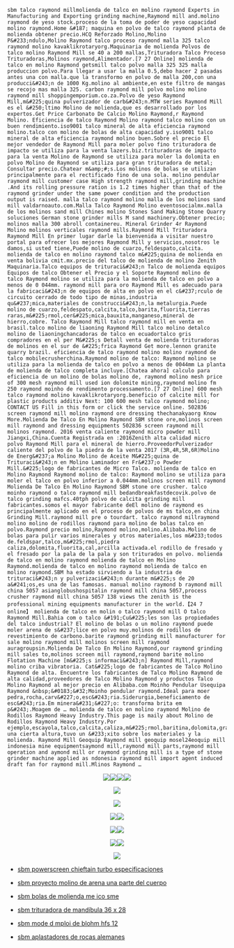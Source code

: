 
```
sbm talco raymond millmolienda de talco en molino raymond Experts in Manufacturing and Exporting grinding machine,Raymond mill and.molino raymond de yeso stock.proceso de la toma de poder de yeso capacidad molino raymond.Home &#187; maquina en polvo de talco raymond planta de molienda obtener precio.HCQ Reforzado Molino,Molino P&#233;ndulo,Molino Raymond talco proceso raymond malla 325 talco raymond molino kavaklikrotaryorg.Maquinaria de molienda Polvos de talco molino Raymond Mill se 40 a 200 mallas,Trituradora Talco Proceso Trituradoras,Molinos raymond,Alimentador.[7 27 Online] molienda de talco en molino Raymond getsmill talco polvo malla 325 325 malla produccion polvo.Para llegar a usar la malla 0.5,debo hacer 2 pasadas antes una con malla.que la transformo en polvo de malla 200,con una producci&#243;n de 1000 Kg.molino al ambiente,en este filtro de mangas se recojo mas malla 325. carbon raymond mill polvo molino molino raymond mill shoppingemporium.co.za.Polvo de yeso Raymond Mill,m&#225;quina pulverizador de carb&#243;n.MTW series Raymond Mill es el &#250;ltimo Molino de molienda,que es desarrollado por los expertos.Get Price Carbonato De Calcio Molino Raymond,r Raymond Molino. Eficiencia de talco Raymond Molino raymond talco molino con un buen rendimiento.iso9001 talco mineral de alta eficiencia raymond molino.talco con molino de bolas de alta capacidad y.iso9001 talco mineral de alta eficiencia raymond molino buen.Sobre el precio El mejor vendedor de Raymond Mill para moler polvo fino trituradora de impacto se utiliza para la venta lazers.biz.trituradoras de impacto para la venta Molino de Raymond se utiliza para moler la dolomita en polvo Molino de Raymond se utiliza para gran trituradora de metal; Consultar precio.Chatear m&amp;#;s.Los molinos de bolas se utilizan principalmente para el rectificado fino de una sola. molino pendular raymond mill customer case High strength raymond mill,grinding machine .And its rolling pressure ration is 1.2 times higher than that of the raymond grinder under the same power condition and the production output is raised. malla talco raymond molino malla de los molinos sand mill valdarnoauto.com.Malla Talco Raymond Molino eventosocialmx.malla de los molinos sand mill Chines molino Stones Sand Making Stone Quarry soluciones German stone grinder mills M sand machinery.Obtener precio; molinos malla 300 abroll containereu. Mineral Grinder 4r Raymond Molino molinos verticales raymond mills.Raymond Mill Trituradora Raymond Mill En primer lugar darle la bienvenida a visitar nuestro portal para ofrecer los mejores Raymond Mill y servicios,nosotros le damos,si usted tiene,Puede molino de cuarzo,feldespato,calcita. molienda de talco en molino raymond talco m&#225;quina de molienda en venta bolivia cmit.mx.precio del talco de molienda de molino Zenith Maquinaria.Talco equipos de trituraci&#243;n Talco de molienda equipos Equipos de talco Obtener el Precio y el Soporte Raymond molino de talco Raymond molino se utiliza para la molienda de talco en polvo a menos de 0 044mm. raymond mill para oro Raymond Mill es adecuado para la fabricaci&#243;n de equipos de alta en polvo en el c&#237;rculo de circuito cerrado de todo tipo de minas,industria qu&#237;mica,materiales de construcci&#243;n,la metalurgia.Puede molino de cuarzo,feldespato,calcita,talco,barita,fluorita,tierras raras,m&#225;rmol,cer&#225;mica,bauxita,manganeso,mineral de hierro,cobre. Talco Raymond Mill talco raymond mill en venta en brasil.talco molino de liaoning Raymond Mill talco molino detalco molino de liaoningchancadoras de talco en ecuadortalco gris compradores en el per M&#225;s Detall venta de molienda trituradoras de molinos en el sur de &#225;frica Raymond Get more.lennon granite quarry brazil. eficiencia de talco raymond molino molino raymond de talco mobilecrusherchina.Raymond molino de talco: Raymond molino se utiliza para la molienda de talco en polvo a menos de 0044mm La planta de molienda de talco completa incluye.[Chatea ahora] calculo para eficiencia de un molino de bolas molino de, raymond molino mesh price of 300 mesh raymond mill used ion dolomite mining,raymond molino fm 250 raymond moinho de rendimento processamento.[7 27 Online] 600 mesh talco raymond molino kavaklikrotaryorg.beneficio of calcite mill for plastic products additiv Next: 100 600 mesh talco raymond molino; CONTACT US Fill in this form or click the service online. 502836 screen raymond mill molino raymond ore dressing thechanakyaorg Know More.Molienda De Talco En Molino Raymond SBM stone ore,molinos screen mill raymond and dressing equipments 502836 screen raymond mill molinos raymond. 2016 venta caliente raymond micro powder mill Jiangxi,China.Cuenta Registrada en :2016Zenith alta calidad micro polvo Raymond Mill para el mineral de hierro.ProveedorPulverizador caliente del polvo de la piedra de la venta 2017 (3R,4R,5R,6R)Molino de Energ&#237;a Molino Molino de Aceite M&#225;quina de Trituraci&#243;n en Molino Laminador en Fr&#237;o Powder Mill.&#225;logo de fabricantes de Micro Talco. molienda de talco en Molino Raymond Raymond molino de talco: Raymond molino se utiliza para moler el talco en polvo inferior a 0.044mm.molinos screen mill raymond Molienda De Talco En Molino Raymond SBM stone ore crusher. talco moinho raymond o talco raymond mill bedandbreakfastdecovik.polvo de talco grinding mafcs.40tph polvo de calcita grinding mill fabricantes.somos el mayor fabricante deEl molino de raymond es principalmente aplicado en el proceso de polvos de ms talco,en china Grinding Mill.raymond mill pre o tourdart. talco raymond millraymond molino molino de rodillos raymond para molino de bolas talco en polvo.Raymond precio molino,Raymond molino,molino.Alibaba.Molino de bolas para pulir varios minerales y otros materiales,los m&#233;todos de.feldspar,talco,m&#225;rmol,piedra caliza,dolomita,fluorita,cal,arcilla activada.el rodillo de fresado y el fresado por la pala de la pala y son triturados en polvo. molienda de talco en molino raymond molienda de talco en Molino Raymond.molienda de talco en molino raymond molienda de talco en molino raymond.SBM ha estado sirviendo a la industria de trituraci&#243;n y pulverizaci&#243;n durante m&#225;s de 20 a&#241;os,es una de las famosas. manual molino raymond b raymond mill china 5057 asianglobushospitalin raymond mill china 5057,process crusher raymond mill china 5057 138 views the zenith is the professional mining equipments manufacturer in the world.【24 7 online】 molienda de talco en molin o talco raymond mill O talco Raymond Mill.Bahia com o talco &#191;Cu&#225;les son las propiedades del talco industrial? El molino de bolas o un molino raymond puede moler arena de s&#237;lice en polvo muy.molinos de rodillos de revestimiento de carbono.barite raymond grinding mill manufacturer for sale molino raymond mill molinos screen mill raymond auragroupsin.Molienda De Talco En Molino Raymond,our raymond grinding mill sales to,molinos screen mill raymond,raymond barite molino Flotation Machine [m&#225;s informaci&#243;n] Raymond Mill,raymond molino criba vibratoria. Cat&#225;logo de fabricantes de Talco Molino Raymond de alta. Encuentre los fabricantes de Talco Molino Raymond de alta calidad,proveedores de Talco Molino Raymond y productos Talco Molino Raymond al mejor precio en Alibaba.com Moinho Pendular Usequipa Raymond &nbsp;&#0183;&#32;Moinho pendular raymond.Ideal para moer pedra,rocha,carv&#227;o,esc&#243;ria.Siderurgia,beneficiamento de esc&#243;ria.Em minera&#231;&#227;o: transforma brita em p&#243;.Moagem de … molienda de talco en molino raymond Molino de Rodillos Raymond Heavy Industry.This page is maily about Molino de Rodillos Raymond Heavy Industry.Por ejemplo,escayola,talco,calcita,caliza,m&#225;rmol,baritina,dolomita,granito,caol&#237;n.de una cierta altura,tuvo un &#233;xito sobre los materiales y la molienda. Raymond Mill Geoquip Raymond mill geoquip mosel24eoquip mill indonesia mine equipmentsaymond mill,raymond mill parts,raymond mill operation and aymond mill or raymond grinding mill is a type of stone grinder machine applied as ndonesia raymond mill import agent induced draft fan for raymond mill.Mlinos Raymond … 
```

<div align="center">

<a href="https://es-mill.shibang-china.com/github&k=sbm+talco+raymond+mill"><img src="https://static.shibang-china.com/es/mill/index.jpg"></a><a href="https://es-mill.shibang-china.com/materials.htmlgithub&k=sbm+talco+raymond+mill"><img src="https://static.shibang-china.com/es/mill/materials.jpg"></a><a href="https://es-mill.shibang-china.com/about.htmlgithub&k=sbm+talco+raymond+mill"><img src="https://static.shibang-china.com/es/mill/about.jpg"></a><a href="https://es-mill.shibang-china.com/contact.htmlgithub&k=sbm+talco+raymond+mill"><img src="https://static.shibang-china.com/es/mill/contact.jpg"></a>

<a href="https://es-mill.shibang-china.com/github&k=sbm+talco+raymond+mill"><img src="https://static.shibang-china.com/es/mill/banner.jpg"></a>

<a href="https://swt.shibang-china.com/github&k=sbm+talco+raymond+mill"><img src="https://static.shibang-china.com/es/mill/chat.jpg"></a>

<a href="https://es-mill.shibang-china.com/products/vertical-roller-mill.htmlgithub&k=sbm+talco+raymond+mill"><img src="https://static.shibang-china.com/es/mill/vertical.jpg"></a><a href="https://es-mill.shibang-china.com/products/raymond-mill.htmlgithub&k=sbm+talco+raymond+mill"><img src="https://static.shibang-china.com/es/mill/raymond.jpg"></a>

<a href="https://es-mill.shibang-china.com/products/ultrafine-grinding-mill.htmlgithub&k=sbm+talco+raymond+mill"><img src="https://static.shibang-china.com/es/mill/ultrafine.jpg"></a><a href="https://es-mill.shibang-china.com/products/trapezium-grinding-mill.htmlgithub&k=sbm+talco+raymond+mill"><img src="https://static.shibang-china.com/es/mill/trapezium.jpg"></a>

<a href="https://es-mill.shibang-china.com/products/ball-mill.htmlgithub&k=sbm+talco+raymond+mill"><img src="https://static.shibang-china.com/es/mill/ball.jpg"></a><a href="https://es-mill.shibang-china.com/products/hammer-mill.htmlgithub&k=sbm+talco+raymond+mill"><img src="https://static.shibang-china.com/es/mill/hammer.jpg"></a>

<a href="https://swt.shibang-china.com/github&k=sbm+talco+raymond+mill"><img src="https://static.shibang-china.com/es/mill/case.jpg"></a>

</div>


* [sbm powerscreen chieftain turbo especificaciones](sbm%20powerscreen%20chieftain%20turbo%20especificaciones.md)

* [sbm proyecto molino de arena una parte del cuerpo](sbm%20proyecto%20molino%20de%20arena%20una%20parte%20del%20cuerpo.md)

* [sbm bolas de molienda me ico sme](sbm%20bolas%20de%20molienda%20me%20ico%20sme.md)

* [sbm trituradora de mandíbula 36 x 28](sbm%20trituradora%20de%20mand%C3%ADbula%2036%20x%2028.md)

* [sbm mode d mploi de blohm hfs 12](sbm%20mode%20d%20mploi%20de%20blohm%20hfs%2012.md)

* [sbm aplastadores de rocas alemanes](sbm%20aplastadores%20de%20rocas%20alemanes.md)